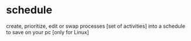 # schedule
create, prioritize, edit or swap processes [set of activities] into a schedule to save on your pc [only for Linux]
